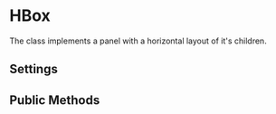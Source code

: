 HBox
====

The class implements a panel with a horizontal layout of it's children.


Settings
--------


Public Methods
--------------




